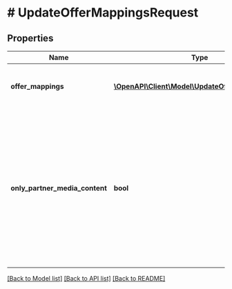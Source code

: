 # # UpdateOfferMappingsRequest

## Properties

Name | Type | Description | Notes
------------ | ------------- | ------------- | -------------
**offer_mappings** | [**\OpenAPI\Client\Model\UpdateOfferMappingDTO[]**](UpdateOfferMappingDTO.md) | Перечень товаров, которые нужно добавить или обновить. |
**only_partner_media_content** | **bool** | Будут использоваться только переданные вами изображения товаров.  Значение по умолчанию — &#x60;false&#x60;. Если вы хотите заменить изображения, которые добавил Маркет, передайте значение &#x60;true&#x60;. | [optional]

[[Back to Model list]](../../README.md#models) [[Back to API list]](../../README.md#endpoints) [[Back to README]](../../README.md)
